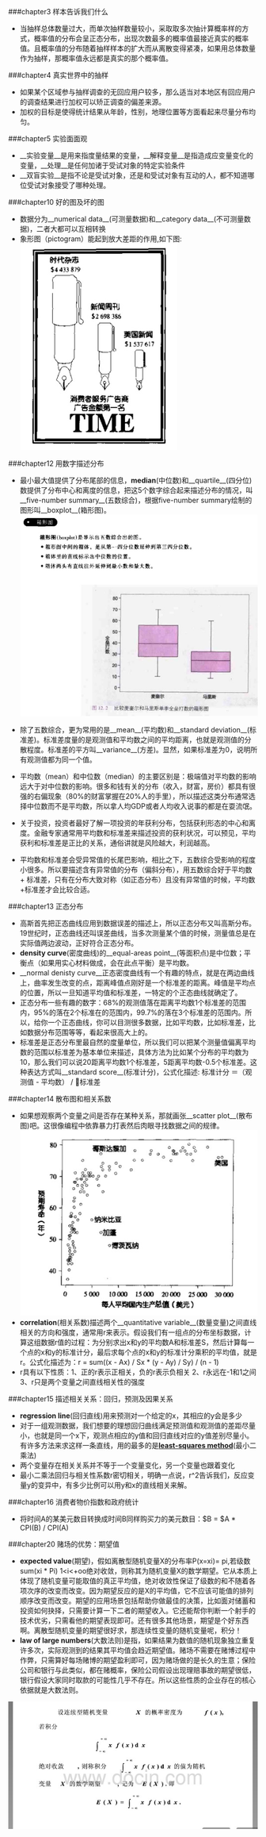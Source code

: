 ###chapter3 样本告诉我们什么   
* 当抽样总体数量过大，而单次抽样数量较小，采取取多次抽计算概率样的方式，概率值的分布会呈正态分布，出现次数最多的概率值最接近真实的概率值。且概率值的分布随着抽样样本的扩大而从离散变得紧凑，如果用总体数量作为抽样，那概率值永远都是真实的那个概率值。   

###chapter4 真实世界中的抽样
* 如果某个区域参与抽样调查的无回应用户较多，那么适当对本地区有回应用户的调查结果进行加权可以矫正调查的偏差来源。
* 加权的目标是使得统计结果从年龄，性别，地理位置等方面看起来尽量分布均匀。      

###chapter5 实验面面观
* __实验变量__是用来指度量结果的变量，__解释变量__是指造成应变量变化的变量，__处理__是任何加诸于受试对象的特定实验条件
* __双盲实验__是指不论是受试对象，还是和受试对象有互动的人，都不知道哪位受试对象接受了哪种处理。

###chapter10 好的图及坏的图
* 数据分为__numerical data__(可测量数据)和__category data__(不可测量数据)，二者大都可以互相转换
* 象形图（pictogram）能起到放大差距的作用,如下图:   
![pictogram](img/pictogram.png)   

###chapter12 用数字描述分布
* 最小最大值提供了分布尾部的信息，__median__(中位数)和__quartile__(四分位)数提供了分布中心和离度的信息，把这5个数字综合起来描述分布的情况，叫__five-number summary__(五数综合)，根据five-number summary绘制的图形叫__boxplot__(箱形图)。
![boxplot](img/boxplot.png)   

* 除了五数综合，更为常用的是__mean__(平均数)和__standard deviation__(标准差)。标准差度量的是观测值和平均数之间的平均距离，也就是观测值的分散程度。标准差的平方叫__variance__(方差)。显然，如果标准差为0，说明所有观测值都为同一个值。
* 平均数（mean）和中位数（median）的主要区别是：极端值对平均数的影响远大于对中位数的影响。很多和钱有关的分布（收入，财富，房价）都具有很强的右偏现象（80%的财富掌握在20%人的手里），所以描述这类分布通常选择中位数而不是平均数，所以拿人均GDP或者人均收入说事的都是在耍流氓。
* 关于投资，投资者最好了解一项投资的年获利分布，包括获利形态的中心和离度。金融专家通常用平均数和标准差来描述投资的获利状况，可以预见，平均获利和标准差是正比的关系，通俗讲就是风险越大，利润越高。
* 平均数和标准差会受异常值的长尾巴影响，相比之下，五数综合受影响的程度小很多。所以要描述含有异常值的分布（偏斜分布），用五数综合好于平均数 + 标准差，只有在分布大致对称（如正态分布）且没有异常值的时候，平均数+标准差才会比较合适。

###chapter13 正态分布
* 高斯首先把正态曲线应用到数据误差的描述上，所以正态分布又叫高斯分布。19世纪时，正态曲线还叫误差曲线，当多次测量某个值的时候，测量值总是在实际值两边波动，正好符合正态分布。
* __density curve__(密度曲线)的__equal-areas point__(等面积点)是中位数；平衡点（如果用实心材料做成，会在此点平衡）是平均数。
* __normal denisty curve__正态密度曲线有一个有趣的特点，就是在两边曲线上，曲率发生改变的点，距离峰值点刚好是一个标准差的距离。峰值是平均点的位置，所以一旦知道平均值和标准差，一特定的个正态曲线就确定了。
* 正态分布一些有趣的数字：68%的观测值落在距离平均数1个标准差的范围内，95%的落在2个标准在的范围内，99.7%的落在3个标准差的范围内。所以，给你一个正态曲线，你可以目测很多数据，比如平均数，比如标准差，比如数据分布范围等等，看起来很高大上的。
* 标准差是正态分布里最自然的度量单位，所以我们可以把某个测量值偏离平均数的范围以标准差为基本单位来描述，具体方法为比如某个分布的平均数为10，那么我们可以说20距离平均数1个标准差，5距离平均数-0.5个标准差。这种表达方式叫__standard score__(标准计分)，公式化描述: 标准计分 ＝（观测值 - 平均数） / 标准差

###chapter14 散布图和相关系数
* 如果想观察两个变量之间是否存在某种关系，那就画张__scatter plot__(散布图)吧。这很像编程中依靠暴力打表然后肉眼寻找数据之间的规律。   
![scatter plog](img/scatterplot.png)
* __correlation__(相关系数)描述两个__quantitative variable__(数量变量)之间直线相关的方向和强度，通常用r来表示。假设我们有一组点的分布坐标数据，计算这组数据r值的过程：为分别求出x和y的平均数A和标准差S，然后计算每一个点的x和y的标准计分，最后求每个点的x和y的标准计分乘积的平均值，就是r。公式化描述为：r = sum((x - Ax) / Sx * (y - Ay) / Sy) / (n - 1)   
* r具有以下性质：1、正的r表示正相关，负的r表示负相关 2、r永远在-1和1之间 3、r只是两个变量之间直线相关性的强度

###chapter15 描述相关关系：回归，预测及因果关系
* __regression line__(回归直线)用来预测对一个给定的x，其相应的y会是多少
* 对于一组观测数据，我们想要的理想回归曲线满足预测值和观测值的差距尽量小，也就是同一个x下，观测点相应的y值和回归直线对应的y值差别尽量小。有许多方法来求这样一条直线，用的最多的是[__least-squares method__](http://zh.wikipedia.org/wiki/最小二乘法)(最小二乘法)
* 两个变量存在相关关系并不等于一个变量变化，另一个变量也跟着变化
* 最小二乘法回归与相关性系数r密切相关，明确一点说，r^2告诉我们，反应变量y的变异中，有多少比例可以用y和x的直线相关来解。   

###chapter16 消费者物价指数和政府统计
* 将时间A的某美元数目转换成时间B同样购买力的美元数目：$B = $A * CPI(B) / CPI(A)

###chapter20 赌场的优势：期望值
* __expected value__(期望)，假如离散型随机变量X的分布率P(x=xi)= pi,若级数sum(xi * Pi) 1<i<+oo绝对收敛，则称其为随机变量X的数学期望。它从本质上体现了随机变量可能取值的真正平均值，绝对收敛性保证了级数的和不随着各项次序的改变而改变。因为期望反应的是X的平均值，它不应该可能值的排列顺序改变而改变。期望的应用场景包括帮助你做最佳的决策，比如面对储蓄和投资如何抉择，只需要计算一下二者的期望收入。它还能帮你判断一个射手的技术优劣，只需看他的期望表现即可。还有很多其他场景，期望是个好东西啊。离散型随机变量的期望很好求，那连续性变量的随机变量呢，积分！
* __law of large numbers__(大数法则)是指，如果结果为数值的随机现象独立重复许多次，实际观测到的结果其平均值会趋近期望值。赌场不需要在赌博过程中作弊，只需算好每场赌博的期望盈利即可，因为赌场做的是长久的生意；保险公司和银行与此类似，都在赌概率，保险公司假设出现理赔事故的期望很低，银行假设大家同时取款的可能性几乎不存在。所以这些性质的企业存在的核心依据就是大数法则。   

![ev](img/expectvalue.png)   
